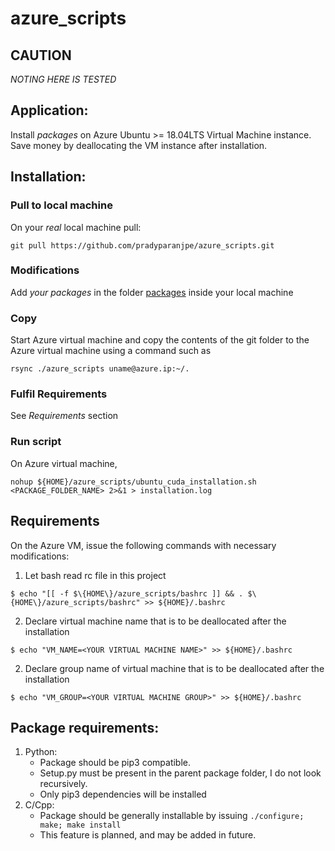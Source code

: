 # azure_scripts

## CAUTION
_*NOTING HERE IS TESTED*_

## Application:
Install _packages_ on Azure Ubuntu >= 18.04LTS Virtual Machine instance.
Save money by deallocating the VM instance after installation.

## Installation:

### Pull to local machine
On your _real_ local machine pull:

`git pull https://github.com/pradyparanjpe/azure_scripts.git`

### Modifications
Add _your packages_ in the folder [packages](./packages/) inside your local machine

### Copy
Start Azure virtual machine and copy the contents of the git folder to the Azure virtual machine using a command such as

`rsync ./azure_scripts uname@azure.ip:~/.`

### Fulfil Requirements
See *Requirements* section

### Run script
On Azure virtual machine,

`nohup ${HOME}/azure_scripts/ubuntu_cuda_installation.sh <PACKAGE_FOLDER_NAME> 2>&1 > installation.log`

## Requirements
On the Azure VM, issue the following commands with necessary modifications:

1. Let bash read rc file in this project

`$ echo "[[ -f $\{HOME\}/azure_scripts/bashrc ]] && . $\{HOME\}/azure_scripts/bashrc" >> ${HOME}/.bashrc`

2. Declare virtual machine name that is to be deallocated after the installation

`$ echo "VM_NAME=<YOUR VIRTUAL MACHINE NAME>" >> ${HOME}/.bashrc`

2. Declare group name of virtual machine that is to be deallocated after the installation

`$ echo "VM_GROUP=<YOUR VIRTUAL MACHINE GROUP>" >> ${HOME}/.bashrc`

## Package requirements:
1. Python:
   - Package should be pip3 compatible.
   - Setup.py must be present in the parent package folder, I do not look recursively.
   - Only pip3 dependencies will be installed
2. C/Cpp:
   - Package should be generally installable by issuing `./configure; make; make install`
   - This feature is planned, and may be added in future.

